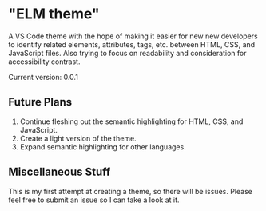 # "ELM theme"

A VS Code theme with the hope of making it easier for new new developers to identify related elements, attributes, tags, etc. between HTML, CSS, and JavaScript files. Also trying to focus on readability and consideration for accessibility contrast.

Current version: 0.0.1  

## Future Plans

1. Continue fleshing out the semantic highlighting for HTML, CSS, and JavaScript.
2. Create a light version of the theme.
3. Expand semantic highlighting for other languages.

## Miscellaneous Stuff

This is my first attempt at creating a theme, so there will be issues. Please feel free to submit an issue so I can take a look at it.
